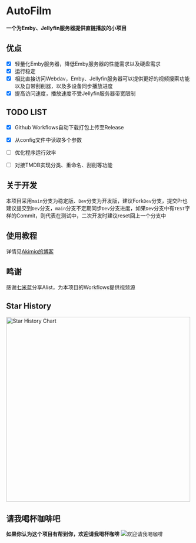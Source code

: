 # AutoFilm
**一个为Emby、Jellyfin服务器提供直链播放的小项目**

## 优点
- [x] 轻量化Emby服务器，降低Emby服务器的性能需求以及硬盘需求
- [x] 运行稳定
- [x] 相比直接访问Webdav，Emby、Jellyfin服务器可以提供更好的视频搜索功能以及自带刮削器，以及多设备同步播放进度
- [x] 提高访问速度，播放速度不受Jellyfin服务器带宽限制
## TODO LIST
- [x] Github Workflows自动下载打包上传至Release
- [x] 从config文件中读取多个参数
- [ ] 优化程序运行效率
- [ ] 对接TMDB实现分类、重命名、刮削等功能


## 关于开发
本项目采用`main`分支为稳定版、`Dev`分支为开发版，建议Fork`Dev`分支，提交Pr也建议提交到`Dev`分支，`main`分支不定期同步`Dev`分支进度，如果`Dev`分支中有`TEST`字样的Commit，则代表在测试中，二次开发时建议reset回上一个分支中

## 使用教程
详情见[Akimio的博客](https://blog.akimio.top/post/1031/#使用教程)
## 鸣谢
感谢[七米蓝](https://github.com/ChirmyRam/ChirmyRam-OneDrive-Repository)分享Alist，为本项目的Workflows提供视频源

## Star History
<a href="https://github.com/Akimio521/AutoFilm/stargazers">
    <img width="500" alt="Star History Chart" src="https://api.star-history.com/svg?repos=Akimio521/AutoFilm&type=Date">
</a> 

## 请我喝杯咖啡吧
**如果你认为这个项目有帮到你，欢迎请我喝杯咖啡**
![欢迎请我喝咖啡](https://img.akimio.top/reward/coffee.png/)
